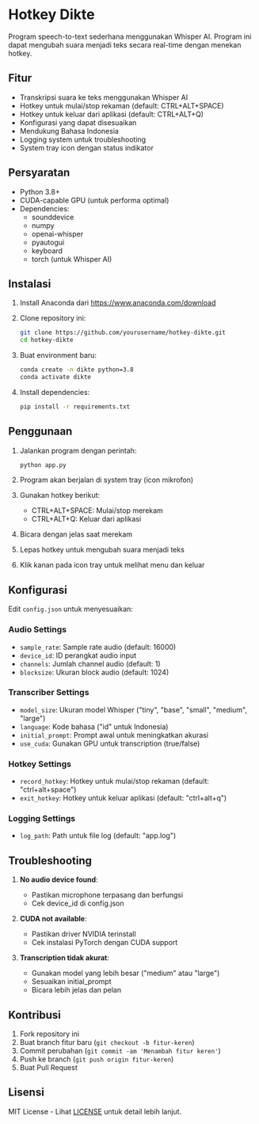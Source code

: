# Hotkey Dikte

Program speech-to-text sederhana menggunakan Whisper AI. Program ini dapat mengubah suara menjadi teks secara real-time dengan menekan hotkey.

## Fitur

- Transkripsi suara ke teks menggunakan Whisper AI
- Hotkey untuk mulai/stop rekaman (default: CTRL+ALT+SPACE)
- Hotkey untuk keluar dari aplikasi (default: CTRL+ALT+Q)
- Konfigurasi yang dapat disesuaikan
- Mendukung Bahasa Indonesia
- Logging system untuk troubleshooting
- System tray icon dengan status indikator

## Persyaratan

- Python 3.8+
- CUDA-capable GPU (untuk performa optimal)
- Dependencies:
  - sounddevice
  - numpy
  - openai-whisper
  - pyautogui
  - keyboard
  - torch (untuk Whisper AI)

## Instalasi

1. Install Anaconda dari https://www.anaconda.com/download

2. Clone repository ini:
   ```bash
   git clone https://github.com/yourusername/hotkey-dikte.git
   cd hotkey-dikte
   ```

3. Buat environment baru:
   ```bash
   conda create -n dikte python=3.8
   conda activate dikte
   ```

4. Install dependencies:
   ```bash
   pip install -r requirements.txt
   ```

## Penggunaan

1. Jalankan program dengan perintah:
   ```bash
   python app.py
   ```

2. Program akan berjalan di system tray (icon mikrofon)
3. Gunakan hotkey berikut:
   - CTRL+ALT+SPACE: Mulai/stop merekam
   - CTRL+ALT+Q: Keluar dari aplikasi
4. Bicara dengan jelas saat merekam
5. Lepas hotkey untuk mengubah suara menjadi teks
6. Klik kanan pada icon tray untuk melihat menu dan keluar

## Konfigurasi

Edit `config.json` untuk menyesuaikan:

### Audio Settings
- `sample_rate`: Sample rate audio (default: 16000)
- `device_id`: ID perangkat audio input
- `channels`: Jumlah channel audio (default: 1)
- `blocksize`: Ukuran block audio (default: 1024)

### Transcriber Settings
- `model_size`: Ukuran model Whisper ("tiny", "base", "small", "medium", "large")
- `language`: Kode bahasa ("id" untuk Indonesia)
- `initial_prompt`: Prompt awal untuk meningkatkan akurasi
- `use_cuda`: Gunakan GPU untuk transcription (true/false)

### Hotkey Settings
- `record_hotkey`: Hotkey untuk mulai/stop rekaman (default: "ctrl+alt+space")
- `exit_hotkey`: Hotkey untuk keluar aplikasi (default: "ctrl+alt+q")

### Logging Settings
- `log_path`: Path untuk file log (default: "app.log")

## Troubleshooting

1. **No audio device found**:
   - Pastikan microphone terpasang dan berfungsi
   - Cek device_id di config.json

2. **CUDA not available**:
   - Pastikan driver NVIDIA terinstall
   - Cek instalasi PyTorch dengan CUDA support

3. **Transcription tidak akurat**:
   - Gunakan model yang lebih besar ("medium" atau "large")
   - Sesuaikan initial_prompt
   - Bicara lebih jelas dan pelan

## Kontribusi

1. Fork repository ini
2. Buat branch fitur baru (`git checkout -b fitur-keren`)
3. Commit perubahan (`git commit -am 'Menambah fitur keren'`)
4. Push ke branch (`git push origin fitur-keren`)
5. Buat Pull Request

## Lisensi

MIT License - Lihat [LICENSE](LICENSE) untuk detail lebih lanjut.
